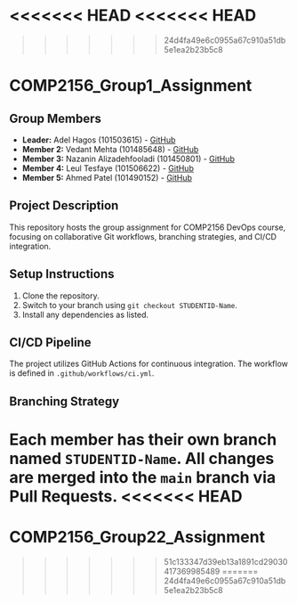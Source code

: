 <<<<<<< HEAD
<<<<<<< HEAD
=======
>>>>>>> 24d4fa49e6c0955a67c910a51db5e1ea2b23b5c8
# COMP2156_Group1_Assignment
## Group Members
- **Leader:** Adel Hagos (101503615) - [GitHub](https://github.com/Adelhagos)
- **Member 2:** Vedant Mehta (101485648) - [GitHub](https://github.com/vedantmehta03)
- **Member 3:** Nazanin Alizadehfooladi (101450801) - [GitHub](https://github.com/nazaninalfooladi)
- **Member 4:** Leul Tesfaye (101506622) - [GitHub](https://github.com/leult16)
- **Member 5:** Ahmed Patel (101490152) - [GitHub](https://github.com/sensiblename)
## Project Description
This repository hosts the group assignment for COMP2156 DevOps course, focusing on
collaborative Git workflows, branching strategies, and CI/CD integration.
## Setup Instructions
1. Clone the repository.
2. Switch to your branch using `git checkout STUDENTID-Name`.
3. Install any dependencies as listed.
## CI/CD Pipeline
The project utilizes GitHub Actions for continuous integration. The workflow is defined
in `.github/workflows/ci.yml`.
## Branching Strategy
Each member has their own branch named `STUDENTID-Name`. All changes are
merged into the `main` branch via Pull Requests.
<<<<<<< HEAD
=======
# COMP2156_Group22_Assignment
>>>>>>> 51c133347d39eb13a1891cd29030417369985489
=======
>>>>>>> 24d4fa49e6c0955a67c910a51db5e1ea2b23b5c8
